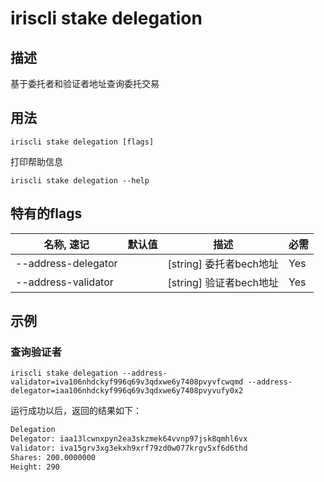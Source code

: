 # iriscli stake delegation

## 描述

基于委托者和验证者地址查询委托交易

## 用法

```
iriscli stake delegation [flags]
```
打印帮助信息
```
iriscli stake delegation --help
```
## 特有的flags

| 名称, 速记             | 默认值                      | 描述                                                                 | 必需     |
| --------------------- | -------------------------- | -------------------------------------------------------------------- | -------- |
| --address-delegator   |                            | [string] 委托者bech地址                                               | Yes      |
| --address-validator   |                            | [string] 验证者bech地址                                               | Yes      |

## 示例

### 查询验证者

```
iriscli stake delegation --address-validator=iva106nhdckyf996q69v3qdxwe6y7408pvyvfcwqmd --address-delegator=iaa106nhdckyf996q69v3qdxwe6y7408pvyvufy0x2

```

运行成功以后，返回的结果如下：

```txt
Delegation
Delegator: iaa13lcwnxpyn2ea3skzmek64vvnp97jsk8qmhl6vx
Validator: iva15grv3xg3ekxh9xrf79zd0w077krgv5xf6d6thd
Shares: 200.0000000
Height: 290
```
